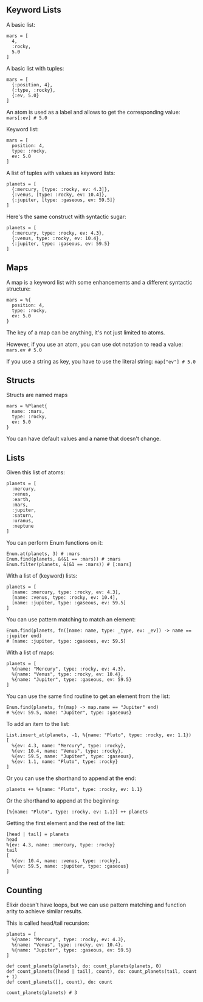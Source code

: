 ## Keyword Lists

A basic list:

```
mars = [
  4,
  :rocky,
  5.0
]
```

A basic list with tuples:

```
mars = [
  {:position, 4},
  {:type, :rocky},
  {:ev, 5.0}
]
```

An atom is used as a label and allows to get the corresponding value:
`mars[:ev] # 5.0`

Keyword list:

```
mars = [
  position: 4,
  type: :rocky,
  ev: 5.0
]
```

A list of tuples with values as keyword lists:

```
planets = [
  {:mercury, [type: :rocky, ev: 4.3]},
  {:venus, [type: :rocky, ev: 10.4]},
  {:jupiter, [type: :gaseous, ev: 59.5]}
]
```

Here's the same construct with syntactic sugar:

```
planets = [
  {:mercury, type: :rocky, ev: 4.3},
  {:venus, type: :rocky, ev: 10.4},
  {:jupiter, type: :gaseous, ev: 59.5}
]
```

## Maps

A map is a keyword list with some enhancements and a different syntactic structure:

```
mars = %{
  position: 4,
  type: :rocky,
  ev: 5.0
}
```

The key of a map can be anything, it's not just limited to atoms.

However, if you use an atom, you can use dot notation to read a value: `mars.ev # 5.0`

If you use a string as key, you have to use the literal string: `map["ev"] # 5.0`

## Structs

Structs are named maps

```
mars = %Planet{
  name: :mars,
  type: :rocky,
  ev: 5.0
}
```

You can have default values and a name that doesn't change.

## Lists

Given this list of atoms:

```
planets = [
  :mercury,
  :venus,
  :earth,
  :mars,
  :jupiter,
  :saturn,
  :uranus,
  :neptune
]
```

You can perform Enum functions on it:

```
Enum.at(planets, 3) # :mars
Enum.find(planets, &(&1 == :mars)) # :mars
Enum.filter(planets, &(&1 == :mars)) # [:mars]
```

With a list of (keyword) lists:

```
planets = [
  [name: :mercury, type: :rocky, ev: 4.3],
  [name: :venus, type: :rocky, ev: 10.4],
  [name: :jupiter, type: :gaseous, ev: 59.5]
]
```

You can use pattern matching to match an element:

```
Enum.find(planets, fn([name: name, type: _type, ev: _ev]) -> name == :jupiter end)
# [name: :jupiter, type: :gaseous, ev: 59.5]
```

With a list of maps:

```
planets = [
  %{name: "Mercury", type: :rocky, ev: 4.3},
  %{name: "Venus", type: :rocky, ev: 10.4},
  %{name: "Jupiter", type: :gaseous, ev: 59.5}
]
```

You can use the same find routine to get an element from the list:

```
Enum.find(planets, fn(map) -> map.name == "Jupiter" end)
# %{ev: 59.5, name: "Jupiter", type: :gaseous}
```

To add an item to the list:

```
List.insert_at(planets, -1, %{name: "Pluto", type: :rocky, ev: 1.1})
[
  %{ev: 4.3, name: "Mercury", type: :rocky},
  %{ev: 10.4, name: "Venus", type: :rocky},
  %{ev: 59.5, name: "Jupiter", type: :gaseous},
  %{ev: 1.1, name: "Pluto", type: :rocky}
]
```

Or you can use the shorthand to append at the end:

```
planets ++ %{name: "Pluto", type: :rocky, ev: 1.1}
```

Or the shorthand to append at the beginning:

```
[%{name: "Pluto", type: :rocky, ev: 1.1}] ++ planets
```

Getting the first element and the rest of the list:

```
[head | tail] = planets
head
%{ev: 4.3, name: :mercury, type: :rocky}
tail
[
  %{ev: 10.4, name: :venus, type: :rocky},
  %{ev: 59.5, name: :jupiter, type: :gaseous}
]
```

## Counting

Elixir doesn't have loops, but we can use pattern matching and function arity to achieve similar results.

This is called head/tail recursion:

```
planets = [
  %{name: "Mercury", type: :rocky, ev: 4.3},
  %{name: "Venus", type: :rocky, ev: 10.4},
  %{name: "Jupiter", type: :gaseous, ev: 59.5}
]

def count_planets(planets), do: count_planets(planets, 0)
def count_planets([head | tail], count), do: count_planets(tail, count + 1)
def count_planets([], count), do: count

count_planets(planets) # 3
```
